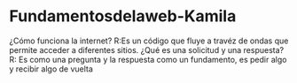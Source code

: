 # Fundamentosdelaweb-Kamila

¿Cómo funciona la internet?
R:Es un código que fluye a travéz de ondas que permite acceder a diferentes sitios. 
¿Qué es una solicitud y una respuesta?
R: Es como una pregunta y la respuesta como un fundamento, es pedir algo y recibir algo de vuelta 
